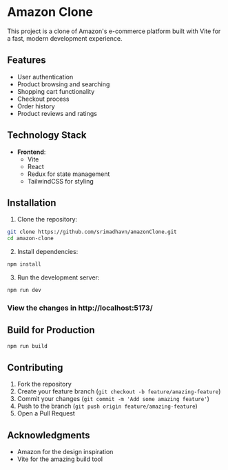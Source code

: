 # Amazon Clone

This project is a clone of Amazon's e-commerce platform built with Vite for a fast, modern development experience.

## Features

- User authentication
- Product browsing and searching
- Shopping cart functionality
- Checkout process
- Order history
- Product reviews and ratings

## Technology Stack

- **Frontend**:
    - Vite
    - React
    - Redux for state management
    - TailwindCSS for styling
    
## Installation

1. Clone the repository:
```bash
git clone https://github.com/srimadhavn/amazonClone.git
cd amazon-clone
```

2. Install dependencies:
```bash
npm install
```

3. Run the development server:
```bash
npm run dev
```
### View the changes in http://localhost:5173/

## Build for Production

```bash
npm run build
```

## Contributing

1. Fork the repository
2. Create your feature branch (`git checkout -b feature/amazing-feature`)
3. Commit your changes (`git commit -m 'Add some amazing feature'`)
4. Push to the branch (`git push origin feature/amazing-feature`)
5. Open a Pull Request

## Acknowledgments

- Amazon for the design inspiration
- Vite for the amazing build tool